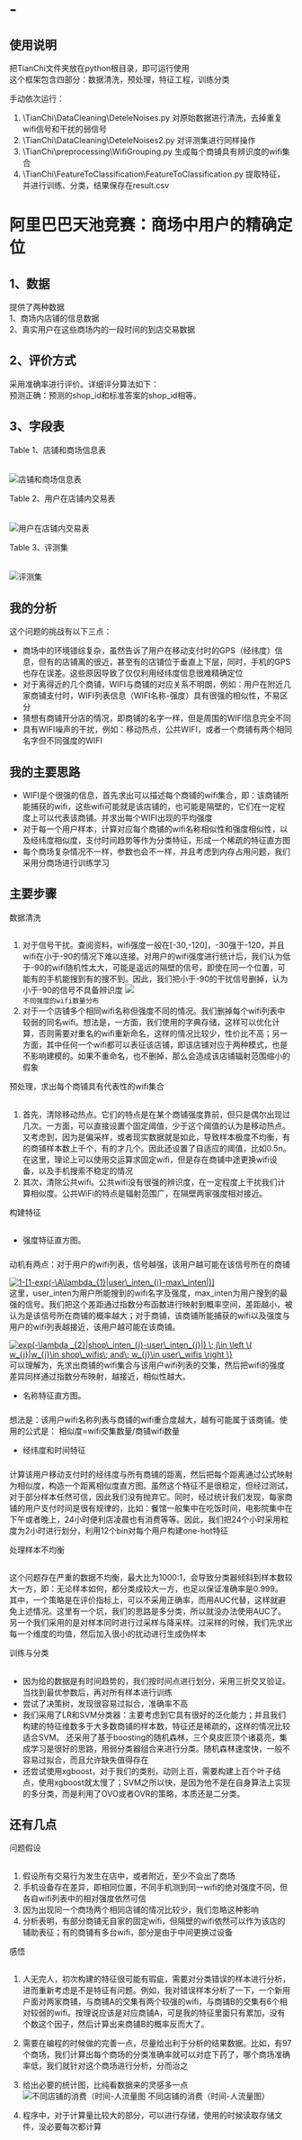 # -
使用说明
-----
把TianChi文件夹放在python根目录，即可运行使用<br>这个框架包含四部分：数据清洗，预处理，特征工程，训练分类

手动依次运行：
1. \TianChi\DataCleaning\DeteleNoises.py
	对原始数据进行清洗，去掉重复wifi信号和干扰的弱信号
2. \TianChi\DataCleaning\DeteleNoises2.py
	对评测集进行同样操作
3. \TianChi\preprocessing\WifiGrouping.py
	生成每个商铺具有辨识度的wifi集合
4. \TianChi\FeatureToClassification\FeatureToClassification.py
	提取特征，并进行训练、分类，结果保存在result.csv



阿里巴巴天池竞赛：商场中用户的精确定位
====  

1、数据
------- 
提供了两种数据<br> 1、商场内店铺的信息数据<br>  2、真实用户在这些商场内的一段时间的到店交易数据 

2、评价方式
------- 
采用准确率进行评价。详细评分算法如下：<br> 
预测正确：预测的shop_id和标准答案的shop_id相等。

3、字段表
------- 
Table 1、店铺和商场信息表
######
![店铺和商场信息表](https://github.com/sun521521/TianChi/blob/master/TianChi/data/table1.png)

Table 2、用户在店铺内交易表
######
![用户在店铺内交易表](https://github.com/sun521521/TianChi/blob/master/TianChi/data/table2.png)

Table 3、评测集
######
![评测集](https://github.com/sun521521/TianChi/blob/master/TianChi/data/table3.png)

我的分析
------- 
这个问题的挑战有以下三点：
* 商场中的环境错综复杂，虽然告诉了用户在移动支付时的GPS（经纬度）信息，但有的店铺离的很近，甚至有的店铺位于垂直上下层，同时，手机的GPS也存在误差。这些原因导致了仅仅利用经纬度信息很难精确定位
* 对于离得近的几个商铺，WIFI与商铺的对应关系不明朗，例如：用户在附近几家商铺支付时，WIFI列表信息（WIFI名称-强度）具有很强的相似性，不易区分
* 猜想有商铺开分店的情况，即商铺的名字一样，但是周围的WIFI信息完全不同
* 具有WIFI噪声的干扰，例如：移动热点，公共WIFI，或者一个商铺有两个相同名字但不同强度的WIFI

我的主要思路
------- 
* WIFI是个很强的信息，首先求出可以描述每个商铺的wifi集合，即：该商铺所能捕获的wifi，这些wifi可能就是该店铺的，也可能是隔壁的，它们在一定程度上可以代表该商铺。并求出每个WIFI出现的平均强度
* 对于每一个用户样本，计算对应每个商铺的wifi名称相似性和强度相似性，以及经纬度相似度，支付时间趋势等作为分类特征，形成一个稀疏的特征直方图
* 每个商场复杂情况不一样，参数也会不一样，并且考虑到内存占用问题，我们采用分商场进行训练学习

主要步骤
------- 
数据清洗
##
1.	对于信号干扰。查阅资料，wifi强度一般在[-30,-120]，-30强于-120，并且wifi在小于-90的情况下难以连接。对用户的wifi强度进行统计后，我们认为低于-90的wifi随机性太大，可能是遥远的隔壁的信号，即使在同一个位置，可能有的手机能搜到有的搜不到。因此，我们把小于-90的干扰信号删掉，认为小于-90的信号不具备辨识度
![](https://github.com/sun521521/TianChi/blob/master/TianChi/data/wifi_distribution.png)<br>
                    `不同强度的wifi数量分布`
2.	对于一个店铺多个相同wifi名称但强度不同的情况。我们删掉每个wifi列表中较弱的同名wifi。想法是，一方面，我们使用的字典存储，这样可以优化计算，否则需要对重名的wifi重新命名，这样的情况比较少，性价比不高；另一方面，其中任何一个wifi都可以表征该店铺，即该店铺对应于两种模式，也是不影响建模的。如果不重命名，也不删掉，那么会造成该店铺辐射范围缩小的假象

预处理，求出每个商铺具有代表性的wifi集合
##
1.	首先，清除移动热点。它们的特点是在某个商铺强度靠前，但只是偶尔出现过几次。一方面，可以直接设置个固定阈值，少于这个阈值的认为是移动热点。又考虑到，因为是偏采样，或者现实数据就是如此，导致样本极度不均衡，有的商铺样本数上千个，有的才几个。因此还设置了自适应的阈值，比如0.5n。在这里，理论上可以使用交运算求固定wifi，但是存在商铺中途更换wifi设备，以及手机搜索不稳定的情况
2.	其次，清除公共wifi。公共wifi没有很强的辨识度，在一定程度上干扰我们计算相似度。公共WiFi的特点是辐射范围广，在隔壁两家强度相对接近。

构建特征
##
* 强度特征直方图。
###
动机有两点：对于用户的wifi列表，信号越强，该用户越可能在该信号所在的商铺

<a href="https://www.codecogs.com/eqnedit.php?latex=1-[1-exp(-\A\lambda_{1}|user\_inten_{i}-max\_inten|)]" target="_blank"><img src="https://latex.codecogs.com/gif.latex?1-[1-exp(-\A\lambda_{1}|user\_inten_{i}-max\_inten|)]" title="1-[1-exp(-\A\lambda_{1}|user\_inten_{i}-max\_inten|)]" /></a><br>
这里，user_inten为用户所能搜到的wifi名字及强度，max_inten为用户搜到的最强的信号。我们把这个差距通过指数分布函数进行映射到概率空间，差距越小，被认为是该信号所在商铺的概率越大；对于商铺，该商铺所能捕获的wifi以及强度与用户的wifi列表越接近，该用户越可能在该商铺。<br>

<a href="https://www.codecogs.com/eqnedit.php?latex=exp(-\lambda&space;_{2}|shop\_inten_{j}-user\_inten_{j}|)&space;\;&space;j\in&space;\left&space;\{&space;w_{j}|w_{j}\in&space;shop\_wifis\;&space;and\;&space;w_{j}\in&space;user\_wifis&space;\right&space;\}" target="_blank"><img src="https://latex.codecogs.com/gif.latex?exp(-\lambda&space;_{2}|shop\_inten_{j}-user\_inten_{j}|)&space;\;&space;j\in&space;\left&space;\{&space;w_{j}|w_{j}\in&space;shop\_wifis\;&space;and\;&space;w_{j}\in&space;user\_wifis&space;\right&space;\}" title="exp(-\lambda _{2}|shop\_inten_{j}-user\_inten_{j}|) \; j\in \left \{ w_{j}|w_{j}\in shop\_wifis\; and\; w_{j}\in user\_wifis \right \}" /></a><br>
可以理解为，先求出商铺的wifi集合与该用户wifi列表的交集，然后把wifi的强度差异同样通过指数分布映射，越接近，相似性越大。

* 名称特征直方图。
###
想法是：该用户wifi名称列表与商铺的wifi重合度越大，越有可能属于该商铺。使用的公式是：
相似度=wifi交集数量/商铺wifi数量
* 经纬度和时间特征
###
计算该用户移动支付时的经纬度与所有商铺的距离，然后把每个距离通过公式映射为相似度，构造一个距离相似度直方图。虽然这个特征不是很稳定，但经过测试，对于部分样本任然可信，因此我们没有抛弃它。同时，经过统计我们发现，每家商铺的用户支付时间是很有规律的，比如：餐馆一般集中在吃饭时间，电影院集中在下午或者晚上，24小时便利店凌晨也有消费等等。因此，我们把24个小时采用粒度为2小时进行划分，利用12个bin对每个用户构建one-hot特征

处理样本不均衡
##
这个问题存在严重的数据不均衡，最大比为1000:1，会导致分类器倾斜到样本数较大一方，即：无论样本如何，都分类成较大一方，也足以保证准确率是0.999。
其中，一个策略是在评价指标上，可以不采用正确率，而用AUC代替，这样就避免上述情况。这里有一个坑，我们的思路是多分类，所以就没办法使用AUC了。另一个我们采用的是对样本同时进行过采样与降采样。过采样的时候，我们先求出每一个维度的均值，然后加入很小的扰动进行生成伪样本

训练与分类
##
* 因为给的数据是有时间趋势的，我们按时间点进行划分，采用三折交叉验证。当找到最优参数后，再对所有样本进行训练
* 尝试了决策树，发现很容易过拟合，准确率不高
* 我们采用了LR和SVM分类器：主要考虑到它具有很好的泛化能力；并且我们构建的特征维数多于大多数商铺的样本数，特征还是稀疏的，这样的情况比较适合SVM。
还采用了基于boosting的随机森林，三个臭皮匠顶个诸葛亮，集成学习是很好的思路，用弱分类器组合来进行分类。随机森林速度快，一般不容易过拟合，而且允许缺失值得存在
* 还尝试使用xgboost，对于我们的类别，动则上百，需要构建上百个叶子结点，使用xgboost就太慢了；SVM之所以快，是因为他不是在自身算法上实现的多分类，而是利用了OVO或者OVR的策略，本质还是二分类。


还有几点
-----
问题假设
##
1.	假设所有交易行为发生在店中，或者附近，至少不会出了商场
2.	手机设备存在差异，即相同位置，不同手机测到同一wifi的绝对强度不同，但各自wifi列表中的相对强度依然可信
3.	因为出现同一个商场两个相同店铺的情况比较少，我们忽略这种影响
4.	分析表明，有部分商铺无自家的固定wifi，但隔壁的wifi依然可以作为该店的辅助表征；有的商铺有多台wifi，部分是由于中间更换过设备

感悟
##
1.	人无完人，初次构建的特征很可能有瑕疵，需要对分类错误的样本进行分析，进而重新考虑是不是特征有问题。例如，我对错误样本分析了一下，一个新用户面对两家商铺，与商铺A的交集有两个较强的wifi，与商铺B的交集有6个相对较弱的wifi。按理说应该是对应商铺A，可是我的特征里面只有累加，没有个数这个因子，然后计算出来商铺B的概率反而大了。
2.	需要在编程的时候做的完善一点，尽量给出利于分析的结果数据。比如，有97个商场，我们计算出每个商场的分类准确率就可以对症下药了，哪个商场准确率低，我们就针对这个商场进行分析，分而治之
3.	给出必要的统计图，比纯看数据来的灵感多一点
 ![不同店铺的消费（时间-人流量图](https://github.com/sun521521/TianChi/blob/master/TianChi/data/table4.png)
 不同店铺的消费（时间-人流量图）
 
4.	程序中，对于计算量比较大的部分，可以进行存储，使用的时候读取存储文件，没必要每次都计算
